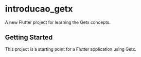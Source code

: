# introducao_getx

A new Flutter project for learning the Getx concepts.

## Getting Started

This project is a starting point for a Flutter application using Getx.